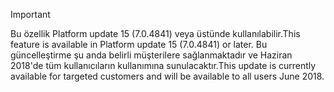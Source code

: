 > [!IMPORTANT]
> <span data-ttu-id="c6b94-101">Bu özellik Platform update 15 (7.0.4841) veya üstünde kullanılabilir.</span><span class="sxs-lookup"><span data-stu-id="c6b94-101">This feature is available in Platform update 15 (7.0.4841) or later.</span></span> <span data-ttu-id="c6b94-102">Bu güncelleştirme şu anda belirli müşterilere sağlanmaktadır ve Haziran 2018'de tüm kullanıcıların kullanımına sunulacaktır.</span><span class="sxs-lookup"><span data-stu-id="c6b94-102">This update is currently available for targeted customers and will be available to all users June 2018.</span></span>
